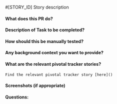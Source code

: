 #[STORY_ID] Story description

#### What does this PR do?
#### Description of Task to be completed?
#### How should this be manually tested?
#### Any background context you want to provide?
#### What are the relevant pivotal tracker stories?
    Find the relevant pivotal tracker story [here]()
#### Screenshots (if appropriate)
#### Questions: